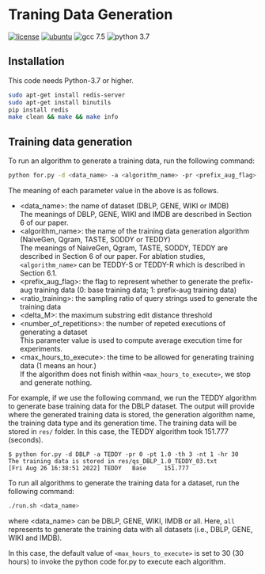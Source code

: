 # Traning Data Generation

[![license](https://img.shields.io/github/license/sykwon/teddy-dream?color=brightgreen)](https://github.com/sykwon/teddy-dream/blob/master/LICENSE)
[![ubuntu](https://img.shields.io/badge/ubuntu-v18.04-orange)](https://wiki.ubuntu.com/Releases)
![gcc 7.5](https://img.shields.io/badge/gcc-v7.5-blue)
![python 3.7](https://img.shields.io/badge/python-v3.7-blue)

## Installation

This code needs Python-3.7 or higher.

```bash
sudo apt-get install redis-server
sudo apt-get install binutils
pip install redis
make clean && make && make info
```

## Training data generation

To run an algorithm to generate a training data, run the following command:

```bash
python for.py -d <data_name> -a <algorithm_name> -pr <prefix_aug_flag> -pt <ratio_training> -th <delta_M> -nt <number_of_repetitions> -hr <max_hours_to_execute>
```

The meaning of each parameter value in the above is as follows.

* <data_name>: the name of dataset (DBLP, GENE, WIKI or IMDB)  
The meanings of DBLP, GENE, WIKI and IMDB are described in Section 6 of our paper.
* <algorithm_name>: the name of the training data generation algorithm (NaiveGen, Qgram, TASTE, SODDY or TEDDY)  
The meanings of NaiveGen, Qgram, TASTE, SODDY, TEDDY are described in Section 6 of our paper.
For ablation studies, ```<algorithm_name>``` can be TEDDY-S or TEDDY-R which is described in Section 6.1.
* <prefix_aug_flag>: the flag to represent whether to generate the prefix-aug training data (0: base training data; 1: prefix-aug training data)
* <ratio_training>: the sampling ratio of query strings used to generate the training data
* <delta_M>: the maximum substring edit distance threshold
* <number_of_repetitions>: the number of repeted executions of generating a dataset  
  This parameter value is used to compute average execution time for experiments.
* <max_hours_to_execute>: the time to be allowed for generating training data (1 means an hour.)  
If the algorithm does not finish within ```<max_hours_to_execute>```, we stop and generate nothing.

For example, if we use the following command, we run the TEDDY algorithm to generate base training data for the DBLP dataset.
The output will provide where the generated training data is stored, the generation algorithm name, the training data type and its generation time. The training data will be stored in ```res/``` folder. In this case, the TEDDY algorithm took 151.777 (seconds).

```
$ python for.py -d DBLP -a TEDDY -pr 0 -pt 1.0 -th 3 -nt 1 -hr 30
The training data is stored in res/qs_DBLP_1.0_TEDDY_03.txt
[Fri Aug 26 16:38:51 2022] TEDDY   Base     151.777
```

To run all algorithms to generate the training data for a dataset, run the following command:

```bash
./run.sh <data_name>
```

where <data_name> can be DBLP, GENE, WIKI, IMDB or all. Here, ```all``` represents to generate the training data with all datasets (i.e., DBLP, GENE, WIKI and IMDB).

In this case, the default value of ```<max_hours_to_execute>``` is set to 30 (30 hours) to invoke the python code for.py to execute each algorithm.
